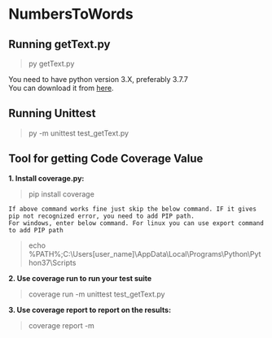# NumbersToWords

## Running getText.py
> py getText.py

You need to have python version 3.X, preferably 3.7.7
<br>
You can download it from [here](https://www.python.org/downloads/release/python-377/).

## Running Unittest
> py -m unittest test_getText.py


## Tool for getting Code Coverage Value

**1. Install coverage.py:**
> pip install coverage

```
If above command works fine just skip the below command. IF it gives pip not recognized error, you need to add PIP path.
For windows, enter below command. For linux you can use export command to add PIP path
```
> echo %PATH%;C:\Users\[user_name]\AppData\Local\Programs\Python\Python37\Scripts

**2. Use coverage run to run your test suite**
> coverage run -m unittest test_getText.py

**3. Use coverage report to report on the results:**
> coverage report -m




